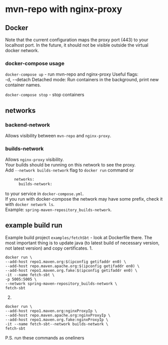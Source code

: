 # mvn-repo with nginx-proxy

## Docker
Note that the current configuration maps the proxy port (443) to your localhost port. In the future, it should not be visible outside the virtual docker network.

### docker-compose usage
`docker-compose up`  - run mvn-repo and nginx-proxy
Useful flags:  
-d, --detach               Detached mode: Run containers in the background,
print new container names.  

`docker-compose stop` - stop containers

## networks
### backend-network
Allows visibility between `mvn-repo` and `nginx-proxy`.

### builds-network
Allows `nginx-proxy` visibility.  
Your builds should be running on this network to see the proxy.  
Add `--network builds-network` flag to `docker run` command or
```dockerfile
    networks:
      builds-network:
```
to your service in `docker-compose.yml`.  
If you run with docker-compose the network may have some prefix, check it with `docker network ls`.  
Example: `spring-maven-repository_builds-network`.

## example build run
Example build project `examples/fetchSbt` - look at Dockerfile there. The most important thing is to update java (to latest build of necessary version, not latest version) and copy certificates.
1.
```
docker run \
--add-host repo1.maven.org:$(ipconfig getifaddr en0) \
--add-host repo.maven.apache.org:$(ipconfig getifaddr en0) \
--add-host repo1.maven.org.fake:$(ipconfig getifaddr en0) \
-it --name fetch-sbt \
-p 5005:5005 \
--network spring-maven-repository_builds-network \
fetch-sbt
```
2.
```
docker run \
--add-host repo1.maven.org:nginxProxyIp \
--add-host repo.maven.apache.org:nginxProxyIp \
--add-host repo1.maven.org.fake:nginxProxyIp \
-it --name fetch-sbt--network builds-network \
fetch-sbt
```
P.S. run these commands as oneliners
